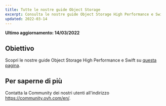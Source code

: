 ```yaml
---
title: Tutte le nostre guide Object Storage
excerpt: Consulta le nostre guide Object Storage High Performance e Swift
updated: 2022-03-14
---
```


**Ultimo aggiornamento: 14/03/2022**

## Obiettivo

Scopri le nostre guide Object Storage High Performance e Swift su [questa pagina](https://docs.ovh.com/it/storage/).

## Per saperne di più

Contatta la Community dei nostri utenti all'indirizzo <https://community.ovh.com/en/>.